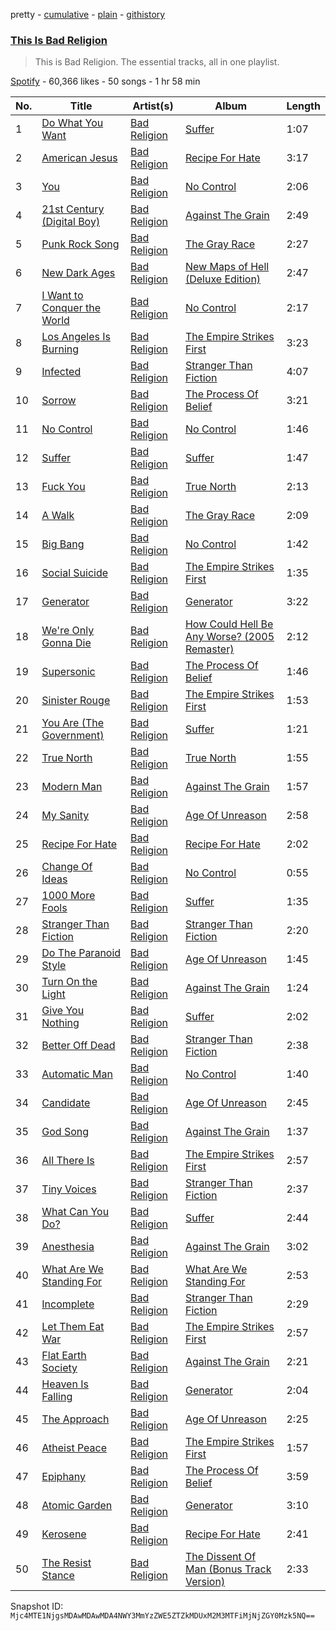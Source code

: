 pretty - [cumulative](/playlists/cumulative/37i9dQZF1DZ06evO1t2kBq.md) - [plain](/playlists/plain/37i9dQZF1DZ06evO1t2kBq) - [githistory](https://github.githistory.xyz/mackorone/spotify-playlist-archive/blob/main/playlists/plain/37i9dQZF1DZ06evO1t2kBq)

### [This Is Bad Religion](https://open.spotify.com/playlist/37i9dQZF1DZ06evO1t2kBq)

> This is Bad Religion\. The essential tracks, all in one playlist.

[Spotify](https://open.spotify.com/user/spotify) - 60,366 likes - 50 songs - 1 hr 58 min

| No. | Title | Artist(s) | Album | Length |
|---|---|---|---|---|
| 1 | [Do What You Want](https://open.spotify.com/track/6kE91QjOimRTG5BW1BBj4D) | [Bad Religion](https://open.spotify.com/artist/2yJwXpWAQOOl5XFzbCxLs9) | [Suffer](https://open.spotify.com/album/2tQSaVTntSAVbDognInDQo) | 1:07 |
| 2 | [American Jesus](https://open.spotify.com/track/5TZn3LQSWwVPnBlPgFKb54) | [Bad Religion](https://open.spotify.com/artist/2yJwXpWAQOOl5XFzbCxLs9) | [Recipe For Hate](https://open.spotify.com/album/1DMLunJrzPkQws2uQU797l) | 3:17 |
| 3 | [You](https://open.spotify.com/track/71dRBSmaKMdaFZPeZlVzf5) | [Bad Religion](https://open.spotify.com/artist/2yJwXpWAQOOl5XFzbCxLs9) | [No Control](https://open.spotify.com/album/3efgo1fUo21py17Z7jGsle) | 2:06 |
| 4 | [21st Century \(Digital Boy\)](https://open.spotify.com/track/7C794YeXiiSdlvGLxgabkd) | [Bad Religion](https://open.spotify.com/artist/2yJwXpWAQOOl5XFzbCxLs9) | [Against The Grain](https://open.spotify.com/album/5QTyi6ndfGO5vF4DcNgM97) | 2:49 |
| 5 | [Punk Rock Song](https://open.spotify.com/track/5ACDC1gxAUXYDWherVKOiX) | [Bad Religion](https://open.spotify.com/artist/2yJwXpWAQOOl5XFzbCxLs9) | [The Gray Race](https://open.spotify.com/album/3noW0E8h93SBl56WTNu2y5) | 2:27 |
| 6 | [New Dark Ages](https://open.spotify.com/track/5eNHe2dlIgKGe9SIwu90Va) | [Bad Religion](https://open.spotify.com/artist/2yJwXpWAQOOl5XFzbCxLs9) | [New Maps of Hell \(Deluxe Edition\)](https://open.spotify.com/album/48QpNk2Ubidb2gZyKymSUA) | 2:47 |
| 7 | [I Want to Conquer the World](https://open.spotify.com/track/0BlNkCzdgYi9eJXwnYUho9) | [Bad Religion](https://open.spotify.com/artist/2yJwXpWAQOOl5XFzbCxLs9) | [No Control](https://open.spotify.com/album/3efgo1fUo21py17Z7jGsle) | 2:17 |
| 8 | [Los Angeles Is Burning](https://open.spotify.com/track/0biGKHOtNVGM14sRSztyKq) | [Bad Religion](https://open.spotify.com/artist/2yJwXpWAQOOl5XFzbCxLs9) | [The Empire Strikes First](https://open.spotify.com/album/42uZcfyZzRmzBnEyyGGjQE) | 3:23 |
| 9 | [Infected](https://open.spotify.com/track/16E7LWSzLLMPWYGNCwu7Sc) | [Bad Religion](https://open.spotify.com/artist/2yJwXpWAQOOl5XFzbCxLs9) | [Stranger Than Fiction](https://open.spotify.com/album/4yzTm8IjIyybhPFGMTyv2N) | 4:07 |
| 10 | [Sorrow](https://open.spotify.com/track/5KiS8SFnu21xI74mHgfZ3D) | [Bad Religion](https://open.spotify.com/artist/2yJwXpWAQOOl5XFzbCxLs9) | [The Process Of Belief](https://open.spotify.com/album/0t2Xi8RYL4d7iEuIbUE4zI) | 3:21 |
| 11 | [No Control](https://open.spotify.com/track/0gbrepTKKXEYFQJ6tNCbid) | [Bad Religion](https://open.spotify.com/artist/2yJwXpWAQOOl5XFzbCxLs9) | [No Control](https://open.spotify.com/album/3efgo1fUo21py17Z7jGsle) | 1:46 |
| 12 | [Suffer](https://open.spotify.com/track/7AoWDXgfVQO8pK4hb0Kswt) | [Bad Religion](https://open.spotify.com/artist/2yJwXpWAQOOl5XFzbCxLs9) | [Suffer](https://open.spotify.com/album/2tQSaVTntSAVbDognInDQo) | 1:47 |
| 13 | [Fuck You](https://open.spotify.com/track/0Yk3FzkNpuZUYY59j9p6eN) | [Bad Religion](https://open.spotify.com/artist/2yJwXpWAQOOl5XFzbCxLs9) | [True North](https://open.spotify.com/album/64wdVyEDGVxfRsanjWxy2z) | 2:13 |
| 14 | [A Walk](https://open.spotify.com/track/3Hu5WwPUx6tVhqdqbbGPo8) | [Bad Religion](https://open.spotify.com/artist/2yJwXpWAQOOl5XFzbCxLs9) | [The Gray Race](https://open.spotify.com/album/3noW0E8h93SBl56WTNu2y5) | 2:09 |
| 15 | [Big Bang](https://open.spotify.com/track/318CznWjAUDlkYDHP2VYTQ) | [Bad Religion](https://open.spotify.com/artist/2yJwXpWAQOOl5XFzbCxLs9) | [No Control](https://open.spotify.com/album/3efgo1fUo21py17Z7jGsle) | 1:42 |
| 16 | [Social Suicide](https://open.spotify.com/track/5zZgoYzUjsLINdPEt7VoWO) | [Bad Religion](https://open.spotify.com/artist/2yJwXpWAQOOl5XFzbCxLs9) | [The Empire Strikes First](https://open.spotify.com/album/42uZcfyZzRmzBnEyyGGjQE) | 1:35 |
| 17 | [Generator](https://open.spotify.com/track/1a42up3NBd91HTCbmYKMq4) | [Bad Religion](https://open.spotify.com/artist/2yJwXpWAQOOl5XFzbCxLs9) | [Generator](https://open.spotify.com/album/31CyVs73lB9MrLOTHBeEgr) | 3:22 |
| 18 | [We're Only Gonna Die](https://open.spotify.com/track/4c066sJzrKuIceqJ0k9ulg) | [Bad Religion](https://open.spotify.com/artist/2yJwXpWAQOOl5XFzbCxLs9) | [How Could Hell Be Any Worse? \(2005 Remaster\)](https://open.spotify.com/album/7G9tRlpSNYGMzAjcjpgIJP) | 2:12 |
| 19 | [Supersonic](https://open.spotify.com/track/24Z9YNvIlWNjYraAqyUgSh) | [Bad Religion](https://open.spotify.com/artist/2yJwXpWAQOOl5XFzbCxLs9) | [The Process Of Belief](https://open.spotify.com/album/0t2Xi8RYL4d7iEuIbUE4zI) | 1:46 |
| 20 | [Sinister Rouge](https://open.spotify.com/track/36aS89QHtfR02T1oHRBOe3) | [Bad Religion](https://open.spotify.com/artist/2yJwXpWAQOOl5XFzbCxLs9) | [The Empire Strikes First](https://open.spotify.com/album/42uZcfyZzRmzBnEyyGGjQE) | 1:53 |
| 21 | [You Are \(The Government\)](https://open.spotify.com/track/4uKMHiWSI5omiZrSAUjrH8) | [Bad Religion](https://open.spotify.com/artist/2yJwXpWAQOOl5XFzbCxLs9) | [Suffer](https://open.spotify.com/album/2tQSaVTntSAVbDognInDQo) | 1:21 |
| 22 | [True North](https://open.spotify.com/track/58lZHE1P9WuNtoKJl9EoC7) | [Bad Religion](https://open.spotify.com/artist/2yJwXpWAQOOl5XFzbCxLs9) | [True North](https://open.spotify.com/album/64wdVyEDGVxfRsanjWxy2z) | 1:55 |
| 23 | [Modern Man](https://open.spotify.com/track/4OPFX9TRHlEz1M5JGCvoiL) | [Bad Religion](https://open.spotify.com/artist/2yJwXpWAQOOl5XFzbCxLs9) | [Against The Grain](https://open.spotify.com/album/5QTyi6ndfGO5vF4DcNgM97) | 1:57 |
| 24 | [My Sanity](https://open.spotify.com/track/0KNKU0I1iNOydBWTjbfJVx) | [Bad Religion](https://open.spotify.com/artist/2yJwXpWAQOOl5XFzbCxLs9) | [Age Of Unreason](https://open.spotify.com/album/1GNAN3xxTAYedMvS9CEOdz) | 2:58 |
| 25 | [Recipe For Hate](https://open.spotify.com/track/56V6F89n5wnU80jsZ9Rbqn) | [Bad Religion](https://open.spotify.com/artist/2yJwXpWAQOOl5XFzbCxLs9) | [Recipe For Hate](https://open.spotify.com/album/1DMLunJrzPkQws2uQU797l) | 2:02 |
| 26 | [Change Of Ideas](https://open.spotify.com/track/5xesgknt9epKNcaMq6irot) | [Bad Religion](https://open.spotify.com/artist/2yJwXpWAQOOl5XFzbCxLs9) | [No Control](https://open.spotify.com/album/3efgo1fUo21py17Z7jGsle) | 0:55 |
| 27 | [1000 More Fools](https://open.spotify.com/track/1pSGzkQRKnZLzfEYvOgNTB) | [Bad Religion](https://open.spotify.com/artist/2yJwXpWAQOOl5XFzbCxLs9) | [Suffer](https://open.spotify.com/album/2tQSaVTntSAVbDognInDQo) | 1:35 |
| 28 | [Stranger Than Fiction](https://open.spotify.com/track/6ZCDfhSSqvpM8rW344srSM) | [Bad Religion](https://open.spotify.com/artist/2yJwXpWAQOOl5XFzbCxLs9) | [Stranger Than Fiction](https://open.spotify.com/album/4yzTm8IjIyybhPFGMTyv2N) | 2:20 |
| 29 | [Do The Paranoid Style](https://open.spotify.com/track/2kT4Xbm7e82XVnuPcU0fu7) | [Bad Religion](https://open.spotify.com/artist/2yJwXpWAQOOl5XFzbCxLs9) | [Age Of Unreason](https://open.spotify.com/album/1GNAN3xxTAYedMvS9CEOdz) | 1:45 |
| 30 | [Turn On the Light](https://open.spotify.com/track/2aCuA3PDvmDrPCo1MIyJ1Q) | [Bad Religion](https://open.spotify.com/artist/2yJwXpWAQOOl5XFzbCxLs9) | [Against The Grain](https://open.spotify.com/album/5QTyi6ndfGO5vF4DcNgM97) | 1:24 |
| 31 | [Give You Nothing](https://open.spotify.com/track/4dazQYZhFapxo1o1GsQ6ce) | [Bad Religion](https://open.spotify.com/artist/2yJwXpWAQOOl5XFzbCxLs9) | [Suffer](https://open.spotify.com/album/2tQSaVTntSAVbDognInDQo) | 2:02 |
| 32 | [Better Off Dead](https://open.spotify.com/track/5cySEdHrutJQq3lw2Y0lqP) | [Bad Religion](https://open.spotify.com/artist/2yJwXpWAQOOl5XFzbCxLs9) | [Stranger Than Fiction](https://open.spotify.com/album/4yzTm8IjIyybhPFGMTyv2N) | 2:38 |
| 33 | [Automatic Man](https://open.spotify.com/track/2W852Ax2YYdzFMJVXaG45G) | [Bad Religion](https://open.spotify.com/artist/2yJwXpWAQOOl5XFzbCxLs9) | [No Control](https://open.spotify.com/album/3efgo1fUo21py17Z7jGsle) | 1:40 |
| 34 | [Candidate](https://open.spotify.com/track/3NpXeqnYkOGLSZNsG9SfTj) | [Bad Religion](https://open.spotify.com/artist/2yJwXpWAQOOl5XFzbCxLs9) | [Age Of Unreason](https://open.spotify.com/album/1GNAN3xxTAYedMvS9CEOdz) | 2:45 |
| 35 | [God Song](https://open.spotify.com/track/0EhzHcEryTCWHaL98TdzIA) | [Bad Religion](https://open.spotify.com/artist/2yJwXpWAQOOl5XFzbCxLs9) | [Against The Grain](https://open.spotify.com/album/5QTyi6ndfGO5vF4DcNgM97) | 1:37 |
| 36 | [All There Is](https://open.spotify.com/track/5mC5BYYc2yoAm3vGvA5hml) | [Bad Religion](https://open.spotify.com/artist/2yJwXpWAQOOl5XFzbCxLs9) | [The Empire Strikes First](https://open.spotify.com/album/42uZcfyZzRmzBnEyyGGjQE) | 2:57 |
| 37 | [Tiny Voices](https://open.spotify.com/track/1XrTWPYZbc0yLpBLY3rKD9) | [Bad Religion](https://open.spotify.com/artist/2yJwXpWAQOOl5XFzbCxLs9) | [Stranger Than Fiction](https://open.spotify.com/album/4yzTm8IjIyybhPFGMTyv2N) | 2:37 |
| 38 | [What Can You Do?](https://open.spotify.com/track/0q1riGCpISLw7zTGQLiuPG) | [Bad Religion](https://open.spotify.com/artist/2yJwXpWAQOOl5XFzbCxLs9) | [Suffer](https://open.spotify.com/album/2tQSaVTntSAVbDognInDQo) | 2:44 |
| 39 | [Anesthesia](https://open.spotify.com/track/59ojk4py5trvRvdZeIolNa) | [Bad Religion](https://open.spotify.com/artist/2yJwXpWAQOOl5XFzbCxLs9) | [Against The Grain](https://open.spotify.com/album/5QTyi6ndfGO5vF4DcNgM97) | 3:02 |
| 40 | [What Are We Standing For](https://open.spotify.com/track/0TilqqFE4PTarkBCsx3udk) | [Bad Religion](https://open.spotify.com/artist/2yJwXpWAQOOl5XFzbCxLs9) | [What Are We Standing For](https://open.spotify.com/album/4tuKq2JV7r88OLVORQMWKK) | 2:53 |
| 41 | [Incomplete](https://open.spotify.com/track/3cZxrIwGDz6lKi2S1XMgmA) | [Bad Religion](https://open.spotify.com/artist/2yJwXpWAQOOl5XFzbCxLs9) | [Stranger Than Fiction](https://open.spotify.com/album/4yzTm8IjIyybhPFGMTyv2N) | 2:29 |
| 42 | [Let Them Eat War](https://open.spotify.com/track/0734v426krcGYoB7d3763w) | [Bad Religion](https://open.spotify.com/artist/2yJwXpWAQOOl5XFzbCxLs9) | [The Empire Strikes First](https://open.spotify.com/album/42uZcfyZzRmzBnEyyGGjQE) | 2:57 |
| 43 | [Flat Earth Society](https://open.spotify.com/track/1Oi1eyyLNTEj7nkWNlW898) | [Bad Religion](https://open.spotify.com/artist/2yJwXpWAQOOl5XFzbCxLs9) | [Against The Grain](https://open.spotify.com/album/5QTyi6ndfGO5vF4DcNgM97) | 2:21 |
| 44 | [Heaven Is Falling](https://open.spotify.com/track/7qXQ8yHfnTGMYSF1gAwpum) | [Bad Religion](https://open.spotify.com/artist/2yJwXpWAQOOl5XFzbCxLs9) | [Generator](https://open.spotify.com/album/31CyVs73lB9MrLOTHBeEgr) | 2:04 |
| 45 | [The Approach](https://open.spotify.com/track/5Oyt7rwRrplyyNyRSRjVc8) | [Bad Religion](https://open.spotify.com/artist/2yJwXpWAQOOl5XFzbCxLs9) | [Age Of Unreason](https://open.spotify.com/album/1GNAN3xxTAYedMvS9CEOdz) | 2:25 |
| 46 | [Atheist Peace](https://open.spotify.com/track/72VqIWmCDS423j8TglfMWK) | [Bad Religion](https://open.spotify.com/artist/2yJwXpWAQOOl5XFzbCxLs9) | [The Empire Strikes First](https://open.spotify.com/album/42uZcfyZzRmzBnEyyGGjQE) | 1:57 |
| 47 | [Epiphany](https://open.spotify.com/track/7AXcgpdL2oJWnI1BCLLeWI) | [Bad Religion](https://open.spotify.com/artist/2yJwXpWAQOOl5XFzbCxLs9) | [The Process Of Belief](https://open.spotify.com/album/0t2Xi8RYL4d7iEuIbUE4zI) | 3:59 |
| 48 | [Atomic Garden](https://open.spotify.com/track/0iKBQiTlNxTUPeBDCzlFRP) | [Bad Religion](https://open.spotify.com/artist/2yJwXpWAQOOl5XFzbCxLs9) | [Generator](https://open.spotify.com/album/31CyVs73lB9MrLOTHBeEgr) | 3:10 |
| 49 | [Kerosene](https://open.spotify.com/track/29UzZipBctdph1OIIGVzrS) | [Bad Religion](https://open.spotify.com/artist/2yJwXpWAQOOl5XFzbCxLs9) | [Recipe For Hate](https://open.spotify.com/album/1DMLunJrzPkQws2uQU797l) | 2:41 |
| 50 | [The Resist Stance](https://open.spotify.com/track/7t6MmzZIQUH5oa0Fxgqyst) | [Bad Religion](https://open.spotify.com/artist/2yJwXpWAQOOl5XFzbCxLs9) | [The Dissent Of Man \(Bonus Track Version\)](https://open.spotify.com/album/1wMkiD60ZCqlZQZ3m7kXSc) | 2:33 |

Snapshot ID: `Mjc4MTE1NjgsMDAwMDAwMDA4NWY3MmYzZWE5ZTZkMDUxM2M3MTFiMjNjZGY0Mzk5NQ==`
